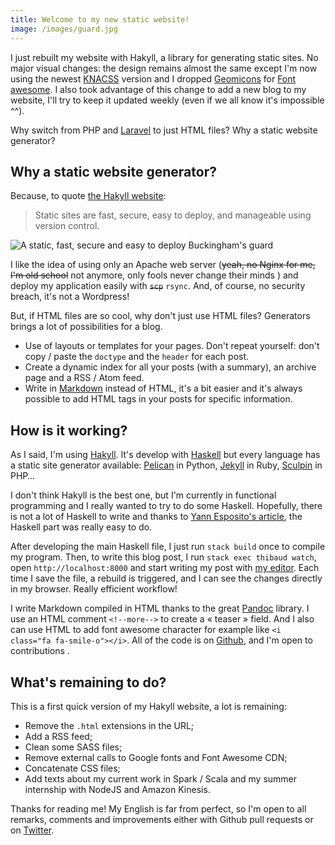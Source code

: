 ```yaml
---
title: Welcome to my new static website!
image: /images/guard.jpg
---
```


I just rebuilt my website with Hakyll, a library for generating static sites. No major visual changes: the design remains almost the same except I'm now using the newest [KNACSS](http://knacss.com/) version and I dropped [Geomicons](http://geomicons.com/) for [Font awesome](http://fontawesome.io/). I also took advantage of this change to add a new blog to my website, I'll try to keep it updated weekly (even if we all know it's impossible ^^).

Why switch from PHP and [Laravel](https://laravel.com) to just HTML files? Why a static website generator?

<!--more-->

## Why a static website generator?

Because, to quote [the Hakyll website](http://jaspervdj.be/hakyll/):

> Static sites are fast, secure, easy to deploy, and manageable using version control.

![A static, fast, secure and easy to deploy Buckingham's guard](/images/guard.jpg)

I like the idea of using only an Apache web server (~~yeah, no Nginx for me, I'm old school~~ not anymore, only fools never change their minds <i class="fa fa-smile-o"></i>) and deploy my application easily with  ~~`scp`~~ `rsync`. And, of course, no security breach, it's not a Wordpress!

But, if HTML files are so cool, why don't just use HTML files? Generators brings a lot of possibilities for a blog.

- Use of layouts or templates for your pages. Don't repeat yourself: don't copy / paste the `doctype` and the `header` for each post.
- Create a dynamic index for all your posts (with a summary), an archive page and a RSS / Atom feed.
- Write in [Markdown](https://daringfireball.net/projects/markdown/) instead of HTML, it's a bit easier and it's always possible to add HTML tags in your posts for specific information.

## How is it working?

As I said, I'm using [Hakyll](http://jaspervdj.be/hakyll/). It's develop with [Haskell](https://www.haskell.org/) but every language has a static site generator available: [Pelican](https://github.com/getpelican/pelican/) in Python, [Jekyll](http://jekyllrb.com/) in Ruby, [Sculpin](https://sculpin.io/) in PHP…

I don't think Hakyll is the best one, but I'm currently in functional programming and I really wanted to try to do some Haskell. Hopefully, there is not a lot of Haskell to write and thanks to [Yann Esposito's article](http://yannesposito.com/Scratch/en/blog/Hakyll-setup/), the Haskell part was really easy to do.

After developing the main Haskell file, I just run `stack build` once to compile my program. Then, to write this blog post, I run `stack exec thibaud watch`, open `http://localhost:8000` and start writing my post with [my editor](https://atom.io). Each time I save the file, a rebuild is triggered, and I can see the changes directly in my browser. Really efficient workflow!

I write Markdown compiled in HTML thanks to the great [Pandoc](http://pandoc.org/) library. I use an HTML comment `<!--more-->` to create a « teaser » field. And I also can use HTML to add font awesome character for example like `<i class="fa fa-smile-o"></i>`. All of the code is on [Github](https://github.com/ThibaudDauce/thibaud-dauce), and I'm open to contributions <i class="fa fa-smile-o"></i>.

## What's remaining to do?

This is a first quick version of my Hakyll website, a lot is remaining:

- Remove the `.html` extensions in the URL;
- Add a RSS feed;
- Clean some SASS files;
- Remove external calls to Google fonts and Font Awesome CDN;
- Concatenate CSS files;
- Add texts about my current work in Spark / Scala and my summer internship with NodeJS and Amazon Kinesis.

Thanks for reading me! My English is far from perfect, so I'm open to all remarks, comments and improvements either with Github pull requests or on [Twitter](https://twitter.com/ThibaudDauce).

